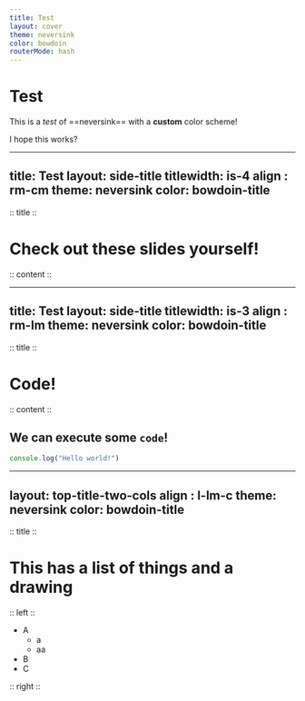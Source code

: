 ```yaml
---
title: Test
layout: cover
theme: neversink
color: bowdoin
routerMode: hash
---
```


# Test
This is a _test_ of ==neversink== with a **custom** color scheme!  

I hope this works?

---
title: Test
layout: side-title
titlewidth: is-4
align : rm-cm
theme: neversink
color: bowdoin-title
---

:: title ::

# Check out these slides yourself!

:: content ::

<QRCode value="https://christopherwmm.github.io/lectures/week_01/test1/" :size="300" render-as="svg" />

---
title: Test
layout: side-title
titlewidth: is-3
align : rm-lm
theme: neversink
color: bowdoin-title
---

:: title ::

# Code!

:: content ::

## We can execute some `code`!

```ts {monaco-run} {autorun:true, editorOptions: { lineNumbers:'on'}}
console.log("Hello world!")
```

---
layout: top-title-two-cols
align : l-lm-c
theme: neversink
color: bowdoin-title
---

:: title ::

# This has a list of things and a drawing

:: left ::

- A
  + a
  + aa
- B
- C

:: right ::

<Excalidraw drawFilePath="./test.excalidraw" />